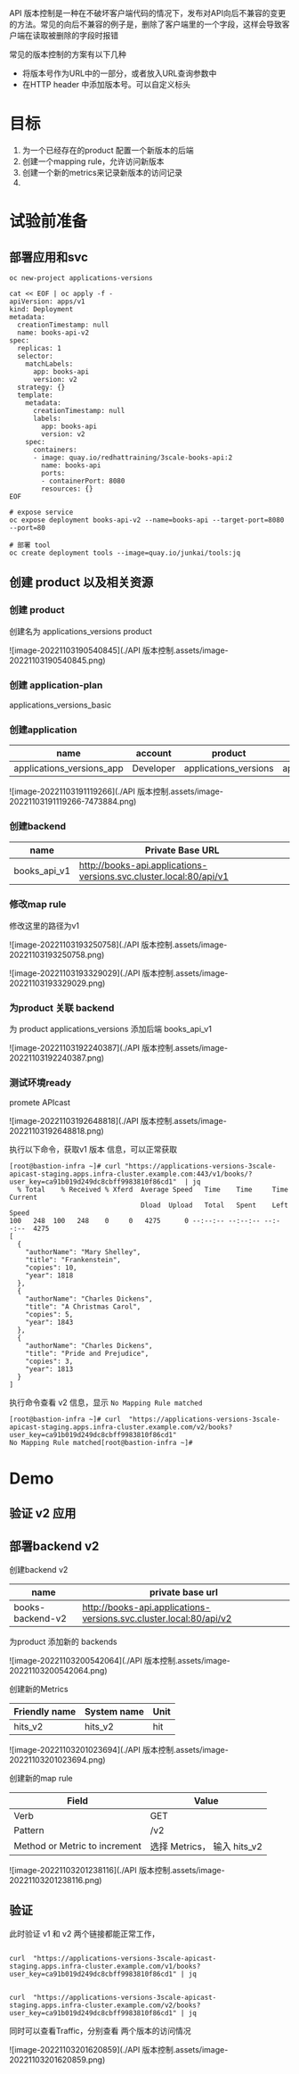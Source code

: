 

API 版本控制是一种在不破坏客户端代码的情况下，发布对API向后不兼容的变更的方法。常见的向后不兼容的例子是，删除了客户端里的一个字段，这样会导致客户端在读取被删除的字段时报错

常见的版本控制的方案有以下几种

* 将版本号作为URL中的一部分，或者放入URL查询参数中
* 在HTTP header 中添加版本号。可以自定义标头



# 目标

1. 为一个已经存在的product 配置一个新版本的后端
2. 创建一个mapping rule，允许访问新版本
3. 创建一个新的metrics来记录新版本的访问记录
4. 



# 试验前准备

## 部署应用和svc

```
oc new-project applications-versions

cat << EOF | oc apply -f -
apiVersion: apps/v1
kind: Deployment
metadata:
  creationTimestamp: null
  name: books-api-v2
spec:
  replicas: 1
  selector:
    matchLabels:
      app: books-api
      version: v2
  strategy: {}
  template:
    metadata:
      creationTimestamp: null
      labels:
        app: books-api
        version: v2
    spec:
      containers:
      - image: quay.io/redhattraining/3scale-books-api:2
        name: books-api
        ports:
        - containerPort: 8080
        resources: {}
EOF

# expose service 
oc expose deployment books-api-v2 --name=books-api --target-port=8080 --port=80

# 部署 tool
oc create deployment tools --image=quay.io/junkai/tools:jq

```



## 创建 product 以及相关资源

### 创建 product

创建名为 applications_versions product 

![image-20221103190540845](./API 版本控制.assets/image-20221103190540845.png)



### 创建 application-plan

applications_versions_basic 



### 创建application 

| name                      | account   | product               | plan                        |
| ------------------------- | --------- | --------------------- | --------------------------- |
| applications_versions_app | Developer | applications_versions | applications_versions_basic |

![image-20221103191119266](./API 版本控制.assets/image-20221103191119266-7473884.png)



### 创建backend



| name         | Private Base URL                                             |
| ------------ | ------------------------------------------------------------ |
| books_api_v1 | http://books-api.applications-versions.svc.cluster.local:80/api/v1 |



### 修改map rule

修改这里的路径为v1 

![image-20221103193250758](./API 版本控制.assets/image-20221103193250758.png)



![image-20221103193329029](./API 版本控制.assets/image-20221103193329029.png)



### 为product 关联 backend

为 product applications_versions 添加后端 books_api_v1

![image-20221103192240387](./API 版本控制.assets/image-20221103192240387.png)



### 测试环境ready

promete APIcast 

![image-20221103192648818](./API 版本控制.assets/image-20221103192648818.png)



执行以下命令，获取v1 版本 信息，可以正常获取

```
[root@bastion-infra ~]# curl "https://applications-versions-3scale-apicast-staging.apps.infra-cluster.example.com:443/v1/books/?user_key=ca91b019d249dc8cbff9983810f86cd1"  | jq
  % Total    % Received % Xferd  Average Speed   Time    Time     Time  Current
                                 Dload  Upload   Total   Spent    Left  Speed
100   248  100   248    0     0   4275      0 --:--:-- --:--:-- --:--:--  4275
[
  {
    "authorName": "Mary Shelley",
    "title": "Frankenstein",
    "copies": 10,
    "year": 1818
  },
  {
    "authorName": "Charles Dickens",
    "title": "A Christmas Carol",
    "copies": 5,
    "year": 1843
  },
  {
    "authorName": "Charles Dickens",
    "title": "Pride and Prejudice",
    "copies": 3,
    "year": 1813
  }
]
```



执行命令查看 v2 信息，显示  `No Mapping Rule matched`

```
[root@bastion-infra ~]# curl  "https://applications-versions-3scale-apicast-staging.apps.infra-cluster.example.com/v2/books?user_key=ca91b019d249dc8cbff9983810f86cd1"
No Mapping Rule matched[root@bastion-infra ~]#
```





# Demo



## 验证 v2 应用







## 部署backend v2

创建backend v2

| name             | private base url                                             |
| ---------------- | ------------------------------------------------------------ |
| books-backend-v2 | http://books-api.applications-versions.svc.cluster.local:80/api/v2 |



为product 添加新的 backends 

![image-20221103200542064](./API 版本控制.assets/image-20221103200542064.png)



创建新的Metrics 

| Friendly name | System name | Unit |
| ------------- | ----------- | ---- |
| hits_v2       | hits_v2     | hit  |



![image-20221103201023694](./API 版本控制.assets/image-20221103201023694.png)



创建新的map rule 

| Field                         | Value                       |
| ----------------------------- | --------------------------- |
| Verb                          | GET                         |
| Pattern                       | /v2                         |
| Method or Metric to increment | 选择 Metrics， 输入 hits_v2 |





![image-20221103201238116](./API 版本控制.assets/image-20221103201238116.png)





## 验证

此时验证 v1 和 v2 两个链接都能正常工作，

```

curl  "https://applications-versions-3scale-apicast-staging.apps.infra-cluster.example.com/v1/books?user_key=ca91b019d249dc8cbff9983810f86cd1" | jq


curl  "https://applications-versions-3scale-apicast-staging.apps.infra-cluster.example.com/v2/books?user_key=ca91b019d249dc8cbff9983810f86cd1" | jq
```



同时可以查看Traffic，分别查看 两个版本的访问情况 

![image-20221103201620859](./API 版本控制.assets/image-20221103201620859.png)







